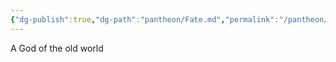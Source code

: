 ```yaml
---
{"dg-publish":true,"dg-path":"pantheon/Fate.md","permalink":"/pantheon/fate/","tags":["deity","old-world"],"noteIcon":"deity"}
---
```


A God of the old world